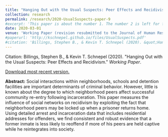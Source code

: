 ```yaml
---
title: "Hanging Out with the Usual Suspects: Peer Effects and Recidivism"
collection: research
permalink: /research/2020-UsualSuspects-paper-9
#excerpt: 'This paper is about the number 1. The number 2 is left for future work.'
date: 2020-03-01
venue: 'Working Paper (revision resubmitted to the Journal of Human Resources)'
#paperurl: 'http://kschnepel.github.io/files/UsualSuspects.pdf'
#citation: 'Billings, Stephen B., & Kevin T. Schnepel (2020). &quot;Hanging Out with the Usual Suspects: Peer Effects and Recidivism.&quot; <i>Working Paper</i>.'
---
```


Citation: Billings, Stephen B., & Kevin T. Schnepel (2020). &quot;Hanging Out with the Usual Suspects: Peer Effects and Recidivism.&quot; <i>Working Paper</i>.

[Download most recent version.](http://kschnepel.github.io/files/UsualSuspects.pdf) 

**Abstract:** Social interactions within neighborhoods, schools and detention facilities are important
determinants of criminal behavior. However, little is known about the degree to which
neighborhood peers affect successful community re-entry following incarceration. This
paper measures the influence of social networks on recidivism by exploiting the fact that
neighborhood peers may be locked up when a prisoner returns home. Using detailed
arrest and incarceration data that includes residential addresses for offenders, we find
consistent and robust evidence that a former inmate is less likely to reoffend if more of
his peers are held captive while he reintegrates into society.
